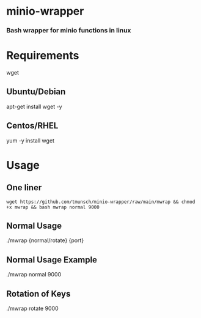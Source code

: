 # minio-wrapper


### Bash wrapper for minio functions in linux


# Requirements
wget


## Ubuntu/Debian
apt-get install wget -y


## Centos/RHEL
yum -y install wget

# Usage

## One liner
`wget https://github.com/tmunsch/minio-wrapper/raw/main/mwrap && chmod +x mwrap && bash mwrap normal 9000`

## Normal Usage

./mwrap {normal/rotate} {port}

## Normal Usage Example
./mwrap normal 9000

## Rotation of Keys

./mwrap rotate 9000



